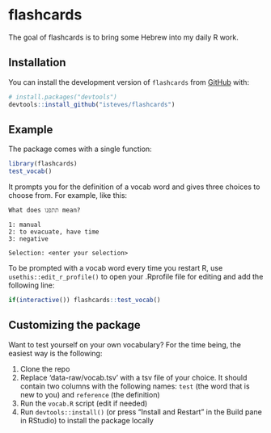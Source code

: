 
<!-- README.md is generated from README.Rmd. Please edit that file -->

# flashcards

<!-- badges: start -->

<!-- badges: end -->

The goal of flashcards is to bring some Hebrew into my daily R work.

## Installation

You can install the development version of `flashcards` from
[GitHub](https://github.com/) with:

``` r
# install.packages("devtools")
devtools::install_github("isteves/flashcards")
```

## Example

The package comes with a single function:

``` r
library(flashcards)
test_vocab()
```

It prompts you for the definition of a vocab word and gives three
choices to choose from. For example, like this:

    What does תתפנו mean? 
    
    1: manual
    2: to evacuate, have time
    3: negative
    
    Selection: <enter your selection>

To be prompted with a vocab word every time you restart R, use
`usethis::edit_r_profile()` to open your .Rprofile file for editing and
add the following line:

``` r
if(interactive()) flashcards::test_vocab()
```

## Customizing the package

Want to test yourself on your own vocabulary? For the time being, the
easiest way is the following:

1.  Clone the repo
2.  Replace ‘data-raw/vocab.tsv’ with a tsv file of your choice. It
    should contain two columns with the following names: `test` (the
    word that is new to you) and `reference` (the definition)
3.  Run the `vocab.R` script (edit if needed)
4.  Run `devtools::install()` (or press “Install and Restart” in the
    Build pane in RStudio) to install the package locally
